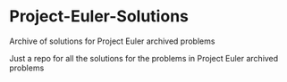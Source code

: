 # Project-Euler-Solutions
Archive of solutions for Project Euler archived problems

Just a repo for all the solutions for the problems in Project Euler archived problems

